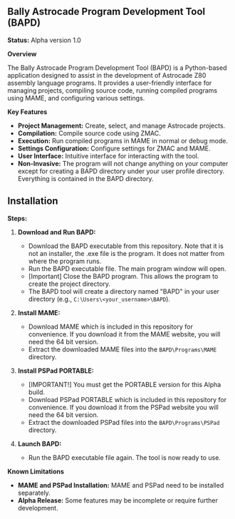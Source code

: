 ## Bally Astrocade Program Development Tool (BAPD)

**Status:** Alpha version 1.0

**Overview**

The Bally Astrocade Program Development Tool (BAPD) is a Python-based application designed to assist in the development of Astrocade Z80 assembly language programs. It provides a user-friendly interface for managing projects, compiling source code, running compiled programs using MAME, and configuring various settings.

**Key Features**

* **Project Management:** Create, select, and manage Astrocade projects.
* **Compilation:** Compile source code using ZMAC.
* **Execution:** Run compiled programs in MAME in normal or debug mode.
* **Settings Configuration:** Configure settings for ZMAC and MAME.
* **User Interface:** Intuitive interface for interacting with the tool.
* **Non-Invasive:** The program will not change anything on your computer except for creating a BAPD directory under your user profile directory. Everything is contained in the BAPD directory.

## Installation

**Steps:**

1. **Download and Run BAPD:**
   * Download the BAPD executable from this repository. Note that it is not an installer, the .exe file is the program. It does not matter from where the program runs.
   * Run the BAPD executable file. The main program window will open.
   * [Important] Close the BAPD program. This allows the program to create the project directory.
   * The BAPD tool will create a directory named "BAPD" in your user directory (e.g., `C:\Users\<your_username>\BAPD`).

3. **Install MAME:**
   * Download MAME which is included in this repository for convenience. If you download it from the MAME website, you will need the 64 bit version.
   * Extract the downloaded MAME files into the `BAPD\Programs\MAME` directory.

4. **Install PSPad PORTABLE:**
   * [IMPORTANT!] You must get the PORTABLE version for this Alpha build.
   * Download PSPad PORTABLE which is included in this repository for convenience. If you download it from the PSPad website you will need the 64 bit version.
   * Extract the downloaded PSPad files into the `BAPD\Programs\PSPad` directory.

5. **Launch BAPD:**
   * Run the BAPD executable file again. The tool is now ready to use.


**Known Limitations**
* **MAME and PSPad Installation:** MAME and PSPad need to be installed separately.
* **Alpha Release:** Some features may be incomplete or require further development.

